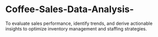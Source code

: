 # Coffee-Sales-Data-Analysis-
To evaluate sales performance, identify trends, and derive actionable insights to optimize inventory management and staffing strategies.
